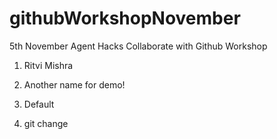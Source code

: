 # githubWorkshopNovember
5th November Agent Hacks Collaborate with Github Workshop

1. Ritvi Mishra
2. Another name for demo!
3. Default

5. git change